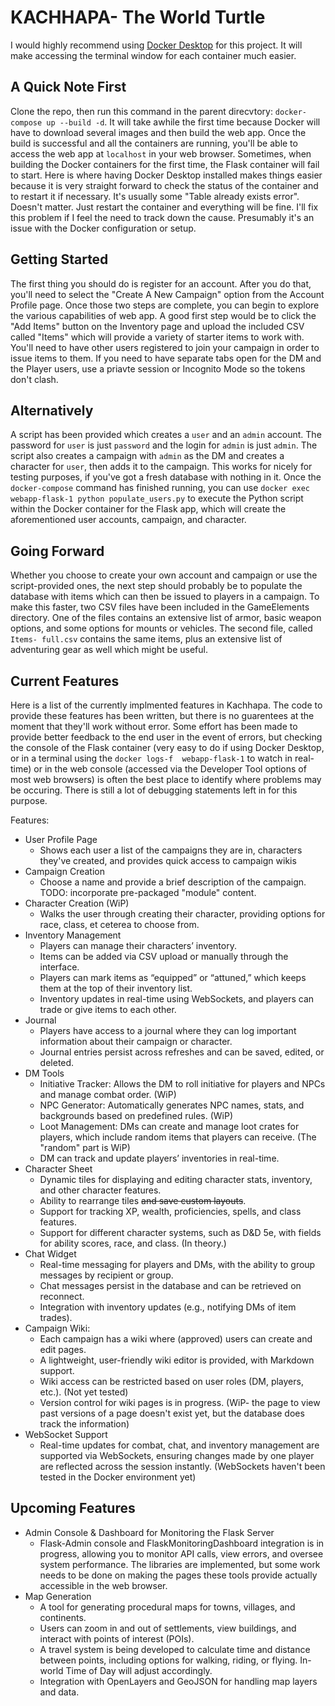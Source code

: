 # KACHHAPA- The World Turtle
I would highly recommend using [Docker Desktop](https://www.docker.com/products/docker-desktop/) for this project. It will make accessing the terminal window for each container much easier.

## A Quick Note First
Clone the repo, then run this command in the parent direcvtory: `docker-compose up --build -d`. It will take awhile the first time because Docker will have to download several images and then build the web app. Once the build is successful and all the containers are running, you'll be able to access the web app at `localhost` in your web browser. Sometimes, when building the Docker containers for the first time, the Flask container will fail to start. Here is where having Docker Desktop installed makes things easier because it is very straight forward to check the status of the container and to restart it if necessary. It's usually some "Table already exists error". Doesn't matter. Just restart the container and everything will be fine. I'll fix this problem if I feel the need to track down the cause. Presumably it's an issue with the Docker configuration or setup.

## Getting Started
The first thing you should do is register for an account. After you do that, you'll need to select the "Create A New Campaign" option from the Account Profile page. Once those two steps are complete, you can begin to explore the various capabilities of web app. A good first step would be to click the "Add Items" button on the Inventory page and upload the included CSV called "Items" which will provide a variety of starter items to work with. You'll need to have other users registered to join your campaign in order to issue items to them. If you need to have separate tabs open for the DM and the Player users, use a priavte session or Incognito Mode so the tokens don't clash.

## Alternatively
A script has been provided which creates a `user` and an `admin` account. The password for `user` is just `password` and the login for `admin` is just `admin`. The script also creates a campaign with `admin` as the DM and creates a character for `user`, then adds it to the campaign. This works for nicely for testing purposes, if you've got a fresh database with nothing in it. Once the `docker-compose` command has finished running, you can use `docker exec webapp-flask-1 python populate_users.py` to execute the Python script within the Docker container for the Flask app, which will create the aforementioned user accounts, campaign, and character.

## Going Forward
Whether you choose to create your own account and campaign or use the script-provided ones, the next step should probably be to populate the database with items which can then be issued to players in a campaign. To make this faster, two CSV files have been included in the GameElements directory. One of the files contains an extensive list of armor, basic weapon options, and some options for mounts or vehicles. The second file, called `Items- full.csv` contains the same items, plus an extensive list of adventuring gear as well which might be useful.

## Current Features
Here is a list of the currently implmented features in Kachhapa. The code to provide these features has been written, but there is no guarentees at the moment that they'll work without error. Some effort has been made to provide better feedback to the end user in the event of errors, but checking the console of the Flask container (very easy to do if using Docker Desktop, or in a terminal using the `docker logs-f  webapp-flask-1` to watch in real-time) or in the web console (accessed via the Developer Tool options of most web browsers) is often the best place to identify where problems may be occuring. There is still a lot of debugging statements left in for this purpose.

Features:
- User Profile Page
    - Shows each user a list of the campaigns they are in, characters they've created, and provides quick access to campaign wikis
- Campaign Creation
    - Choose a name and provide a brief description of the campaign. TODO: incorporate pre-packaged "module" content.
- Character Creation (WiP)
    - Walks the user through creating their character, providing options for race, class, et ceterea to choose from.
- Inventory Management
    - Players can manage their characters’ inventory.
    - Items can be added via CSV upload or manually through the interface.
    - Players can mark items as “equipped” or “attuned,” which keeps them at the top of their inventory list.
    - Inventory updates in real-time using WebSockets, and players can trade or give items to each other.
- Journal
    - Players have access to a journal where they can log important information about their campaign or character.
    - Journal entries persist across refreshes and can be saved, edited, or deleted.
- DM Tools
    - Initiative Tracker: Allows the DM to roll initiative for players and NPCs and manage combat order. (WiP)
    - NPC Generator: Automatically generates NPC names, stats, and backgrounds based on predefined rules. (WiP)
    - Loot Management: DMs can create and manage loot crates for players, which include random items that players can receive. (The "random" part is WiP)
    - DM can track and update players’ inventories in real-time.
- Character Sheet
    - Dynamic tiles for displaying and editing character stats, inventory, and other character features.
    - Ability to rearrange tiles ~~and save custom layouts~~.
    - Support for tracking XP, wealth, proficiencies, spells, and class features.
    - Support for different character systems, such as D&D 5e, with fields for ability scores, race, and class. (In theory.)
- Chat Widget
	- Real-time messaging for players and DMs, with the ability to group messages by recipient or group.
	- Chat messages persist in the database and can be retrieved on reconnect.
	- Integration with inventory updates (e.g., notifying DMs of item trades).
- Campaign Wiki:
    - Each campaign has a wiki where (approved) users can create and edit pages.
    - A lightweight, user-friendly wiki editor is provided, with Markdown support.
    - Wiki access can be restricted based on user roles (DM, players, etc.). (Not yet tested)
    - Version control for wiki pages is in progress. (WiP- the page to view past versions of a page doesn't exist yet, but the database does track the information)
- WebSocket Support
    - Real-time updates for combat, chat, and inventory management are supported via WebSockets, ensuring changes made by one player are reflected across the session instantly. (WebSockets haven't been tested in the Docker environment yet)

## Upcoming Features
- Admin Console & Dashboard for Monitoring the Flask Server
    - Flask-Admin console and FlaskMonitoringDashboard integration is in progress, allowing you to monitor API calls, view errors, and oversee system performance. The libraries are implemented, but some work needs to be done on making the pages these tools provide actually accessible in the web browser.
- Map Generation
    - A tool for generating procedural maps for towns, villages, and continents.
    - Users can zoom in and out of settlements, view buildings, and interact with points of interest (POIs).
    - A travel system is being developed to calculate time and distance between points, including options for walking, riding, or flying. In-world Time of Day will adjust accordingly.
    - Integration with OpenLayers and GeoJSON for handling map layers and data.

